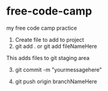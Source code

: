 # free-code-camp
my free code camp practice 

1) Create file to add to project
2) git add .  or git add fileNameHere

This adds files to git staging area

3) git commit -m "yourmessagehere"

4) git push origin branchNameHere
